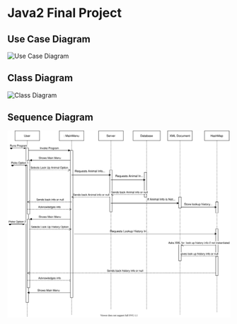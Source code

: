 # Java2 Final Project


## Use Case Diagram
![Use Case Diagram](images/Diagrams-FinalProject_JoryWernette-UseCaseDiagram-FinalProject.svg)
## Class Diagram
![Class Diagram](images/Diagrams-FinalProject_JoryWernette-ClassDiagram-FinalProject.svg)
## Sequence Diagram
![Sequence Diagram](images/Diagrams-FinalProject_JoryWernette-SequenceDiagram-FinalProject.svg)